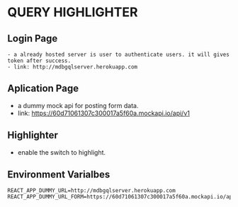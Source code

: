 # QUERY HIGHLIGHTER

## Login Page
    - a already hosted server is user to authenticate users. it will gives token after success. 
    - link: http://mdbgqlserver.herokuapp.com

## Aplication Page
   - a dummy mock api for posting form data. 
   - link: https://60d71061307c300017a5f60a.mockapi.io/api/v1

## Highlighter 
 - enable the switch to highlight.



## Environment Varialbes 
```.env
REACT_APP_DUMMY_URL=http://mdbgqlserver.herokuapp.com
REACT_APP_DUMMY_URL_FORM=https://60d71061307c300017a5f60a.mockapi.io/api/v1

```
